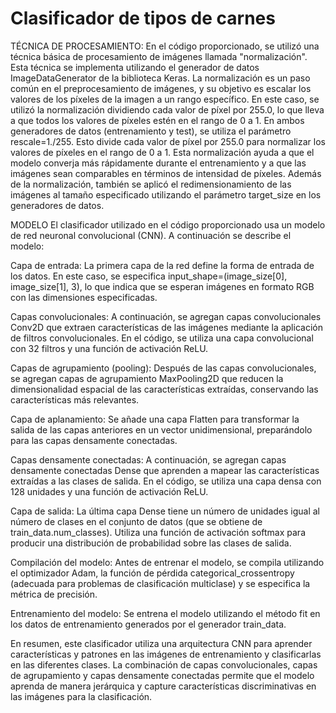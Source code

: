 # Clasificador de tipos de carnes

TÉCNICA DE PROCESAMIENTO: 
En el código proporcionado, se utilizó una técnica básica de procesamiento de imágenes llamada "normalización". Esta técnica se implementa utilizando el generador de datos ImageDataGenerator de la biblioteca Keras. La normalización es un paso común en el preprocesamiento de imágenes, y su objetivo es escalar los valores de los píxeles de la imagen a un rango específico. En este caso, se utilizó la normalización dividiendo cada valor de píxel por 255.0, lo que lleva a que todos los valores de píxeles estén en el rango de 0 a 1. En ambos generadores de datos (entrenamiento y test), se utiliza el parámetro rescale=1./255. Esto divide cada valor de píxel por 255.0 para normalizar los valores de píxeles en el rango de 0 a 1. Esta normalización ayuda a que el modelo converja más rápidamente durante el entrenamiento y a que las imágenes sean comparables en términos de intensidad de píxeles. Además de la normalización, también se aplicó el redimensionamiento de las imágenes al tamaño especificado utilizando el parámetro target_size en los generadores de datos.


MODELO
El clasificador utilizado en el código proporcionado usa un modelo de red neuronal convolucional (CNN). A continuación se describe el modelo:

Capa de entrada: La primera capa de la red define la forma de entrada de los datos. En este caso, se especifica input_shape=(image_size[0], image_size[1], 3), lo que indica que se esperan imágenes en formato RGB con las dimensiones especificadas.

Capas convolucionales: A continuación, se agregan capas convolucionales Conv2D que extraen características de las imágenes mediante la aplicación de filtros convolucionales. En el código, se utiliza una capa convolucional con 32 filtros y una función de activación ReLU.

Capas de agrupamiento (pooling): Después de las capas convolucionales, se agregan capas de agrupamiento MaxPooling2D que reducen la dimensionalidad espacial de las características extraídas, conservando las características más relevantes.

Capa de aplanamiento: Se añade una capa Flatten para transformar la salida de las capas anteriores en un vector unidimensional, preparándolo para las capas densamente conectadas.

Capas densamente conectadas: A continuación, se agregan capas densamente conectadas Dense que aprenden a mapear las características extraídas a las clases de salida. En el código, se utiliza una capa densa con 128 unidades y una función de activación ReLU.

Capa de salida: La última capa Dense tiene un número de unidades igual al número de clases en el conjunto de datos (que se obtiene de train_data.num_classes). Utiliza una función de activación softmax para producir una distribución de probabilidad sobre las clases de salida.

Compilación del modelo: Antes de entrenar el modelo, se compila utilizando el optimizador Adam, la función de pérdida categorical_crossentropy (adecuada para problemas de clasificación multiclase) y se especifica la métrica de precisión.

Entrenamiento del modelo: Se entrena el modelo utilizando el método fit en los datos de entrenamiento generados por el generador train_data.

En resumen, este clasificador utiliza una arquitectura CNN para aprender características y patrones en las imágenes de entrenamiento y clasificarlas en las diferentes clases. La combinación de capas convolucionales, capas de agrupamiento y capas densamente conectadas permite que el modelo aprenda de manera jerárquica y capture características discriminativas en las imágenes para la clasificación.


